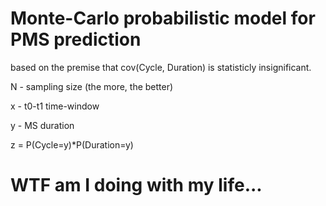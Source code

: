 # Monte-Carlo probabilistic model for PMS prediction

based on the premise that cov(Cycle, Duration) is statisticly insignificant.

N - sampling size (the more, the better)

x - t0-t1 time-window

y - MS duration

z = P(Cycle=y)*P(Duration=y)

# WTF am I doing with my life...
